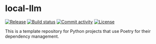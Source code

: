# local-llm

[![Release](https://img.shields.io/github/v/release/motoki/3d-tennis-lab)](https://img.shields.io/github/v/release/motoki/3d-tennis-lab)
[![Build status](https://img.shields.io/github/actions/workflow/status/motoki/3d-tennis-lab/main.yml?branch=main)](https://github.com/motoki/3d-tennis-lab/actions/workflows/main.yml?query=branch%3Amain)
[![Commit activity](https://img.shields.io/github/commit-activity/m/motoki/3d-tennis-lab)](https://img.shields.io/github/commit-activity/m/motoki/3d-tennis-lab)
[![License](https://img.shields.io/github/license/motoki/3d-tennis-lab)](https://img.shields.io/github/license/motoki/3d-tennis-lab)

This is a template repository for Python projects that use Poetry for their dependency management.
